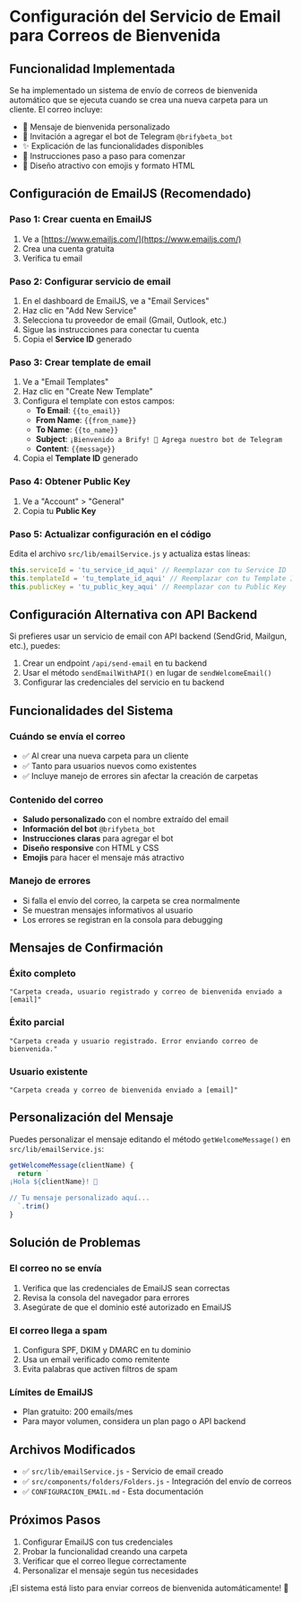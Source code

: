 # Configuración del Servicio de Email para Correos de Bienvenida

## Funcionalidad Implementada

Se ha implementado un sistema de envío de correos de bienvenida automático que se ejecuta cuando se crea una nueva carpeta para un cliente. El correo incluye:

- 🎉 Mensaje de bienvenida personalizado
- 🤖 Invitación a agregar el bot de Telegram `@brifybeta_bot`
- ✨ Explicación de las funcionalidades disponibles
- 🔗 Instrucciones paso a paso para comenzar
- 💙 Diseño atractivo con emojis y formato HTML

## Configuración de EmailJS (Recomendado)

### Paso 1: Crear cuenta en EmailJS
1. Ve a [https://www.emailjs.com/](https://www.emailjs.com/)
2. Crea una cuenta gratuita
3. Verifica tu email

### Paso 2: Configurar servicio de email
1. En el dashboard de EmailJS, ve a "Email Services"
2. Haz clic en "Add New Service"
3. Selecciona tu proveedor de email (Gmail, Outlook, etc.)
4. Sigue las instrucciones para conectar tu cuenta
5. Copia el **Service ID** generado

### Paso 3: Crear template de email
1. Ve a "Email Templates"
2. Haz clic en "Create New Template"
3. Configura el template con estos campos:
   - **To Email**: `{{to_email}}`
   - **From Name**: `{{from_name}}`
   - **To Name**: `{{to_name}}`
   - **Subject**: `¡Bienvenido a Brify! 🎉 Agrega nuestro bot de Telegram`
   - **Content**: `{{message}}`
4. Copia el **Template ID** generado

### Paso 4: Obtener Public Key
1. Ve a "Account" > "General"
2. Copia tu **Public Key**

### Paso 5: Actualizar configuración en el código
Edita el archivo `src/lib/emailService.js` y actualiza estas líneas:

```javascript
this.serviceId = 'tu_service_id_aqui' // Reemplazar con tu Service ID
this.templateId = 'tu_template_id_aqui' // Reemplazar con tu Template ID
this.publicKey = 'tu_public_key_aqui' // Reemplazar con tu Public Key
```

## Configuración Alternativa con API Backend

Si prefieres usar un servicio de email con API backend (SendGrid, Mailgun, etc.), puedes:

1. Crear un endpoint `/api/send-email` en tu backend
2. Usar el método `sendEmailWithAPI()` en lugar de `sendWelcomeEmail()`
3. Configurar las credenciales del servicio en tu backend

## Funcionalidades del Sistema

### Cuándo se envía el correo
- ✅ Al crear una nueva carpeta para un cliente
- ✅ Tanto para usuarios nuevos como existentes
- ✅ Incluye manejo de errores sin afectar la creación de carpetas

### Contenido del correo
- **Saludo personalizado** con el nombre extraído del email
- **Información del bot** `@brifybeta_bot`
- **Instrucciones claras** para agregar el bot
- **Diseño responsive** con HTML y CSS
- **Emojis** para hacer el mensaje más atractivo

### Manejo de errores
- Si falla el envío del correo, la carpeta se crea normalmente
- Se muestran mensajes informativos al usuario
- Los errores se registran en la consola para debugging

## Mensajes de Confirmación

### Éxito completo
```
"Carpeta creada, usuario registrado y correo de bienvenida enviado a [email]"
```

### Éxito parcial
```
"Carpeta creada y usuario registrado. Error enviando correo de bienvenida."
```

### Usuario existente
```
"Carpeta creada y correo de bienvenida enviado a [email]"
```

## Personalización del Mensaje

Puedes personalizar el mensaje editando el método `getWelcomeMessage()` en `src/lib/emailService.js`:

```javascript
getWelcomeMessage(clientName) {
  return `
¡Hola ${clientName}! 🎉

// Tu mensaje personalizado aquí...
  `.trim()
}
```

## Solución de Problemas

### El correo no se envía
1. Verifica que las credenciales de EmailJS sean correctas
2. Revisa la consola del navegador para errores
3. Asegúrate de que el dominio esté autorizado en EmailJS

### El correo llega a spam
1. Configura SPF, DKIM y DMARC en tu dominio
2. Usa un email verificado como remitente
3. Evita palabras que activen filtros de spam

### Límites de EmailJS
- Plan gratuito: 200 emails/mes
- Para mayor volumen, considera un plan pago o API backend

## Archivos Modificados

- ✅ `src/lib/emailService.js` - Servicio de email creado
- ✅ `src/components/folders/Folders.js` - Integración del envío de correos
- ✅ `CONFIGURACION_EMAIL.md` - Esta documentación

## Próximos Pasos

1. Configurar EmailJS con tus credenciales
2. Probar la funcionalidad creando una carpeta
3. Verificar que el correo llegue correctamente
4. Personalizar el mensaje según tus necesidades

¡El sistema está listo para enviar correos de bienvenida automáticamente! 🚀